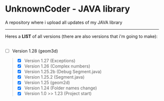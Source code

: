 # UnknownCoder - JAVA library
A repository where i upload all updates of my JAVA library
***

Heres a **LIST** of all versions (there are also versions that i'm going to make):
<br>
<br>
 - [ ] Version 1.28 (geom3d)
> - [x] Version 1.27 (Exceptions)
> - [x] Version 1.26 (Complex numbers)
> - [x] Version 1.25.2b (Debug Segment.java)
> - [x] Version 1.25.2 (Segment.java)
> - [x] Version 1.25 (geom2d)
> - [x] Version 1.24 (Folder names change)
> - [x] Version 1.0 >> 1.23 (Project start)
